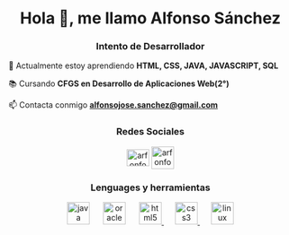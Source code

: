 <h1 align="center">Hola 👋, me llamo Alfonso Sánchez</h1>
<h3 align="center">Intento de Desarrollador</h3>

   🌱 Actualmente estoy aprendiendo **HTML, CSS, JAVA, JAVASCRIPT, SQL**

   📚 Cursando **CFGS en Desarrollo de Aplicaciones Web(2°)**

   📫 Contacta conmigo **alfonsojose.sanchez@gmail.com**

<h3 align="center">Redes Sociales</h3>
<p align="center">
<a href="https://twitter.com/arfonfo" target="blank"><img align="center" src="https://raw.githubusercontent.com/rahuldkjain/github-profile-readme-generator/master/src/images/icons/Social/twitter.svg" alt="arfonfo-twitter" height="30" width="40" /></a>
<a href="https://www.instagram.com/arfonfo/" target="blank"><img align="center" src="https://img.icons8.com/?size=512&id=Xy10Jcu1L2Su&format=png" alt="arfonfo-instagram" height="40" width="40" /></a>
</p>

<h3 align="center">Lenguages y herramientas</h3>
<p align="center"> 
<a href="https://www.java.com/es/" target="_blank" rel="noreferrer" style="padding:10px"><img src="https://cdn.jsdelivr.net/gh/devicons/devicon/icons/java/java-original.svg" alt="java" width="40" height="40" /></a>
<a href="https://www.oracle.com/es/database/technologies/appdev/sql.html" target="_blank" rel="noreferrer" style="padding:10px"><img src="https://cdn.jsdelivr.net/gh/devicons/devicon/icons/mysql/mysql-original.svg" alt="oracle SQL" width="40" height="40"/></a>
<a href="https://www.w3.org/html/" target="_blank" rel="noreferrer" style="padding:10px"> <img src="https://cdn.jsdelivr.net/gh/devicons/devicon/icons/html5/html5-plain.svg" alt="html5" width="40" height="40"/> </a> 
<a href="https://www.w3schools.com/css/" target="_blank" rel="noreferrer" style="padding:10px"> <img src="https://cdn.jsdelivr.net/gh/devicons/devicon/icons/css3/css3-plain.svg" alt="css3" width="40" height="40"/> </a> 
<a href="https://www.linux.org/" target="_blank" rel="noreferrer" style="padding:10px"> <img src="https://www.svgrepo.com/show/448236/linux.svg" alt="linux" width="40" height="40"/> </a> 
</p>
